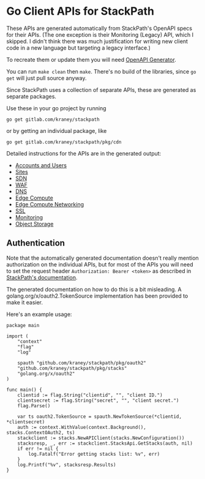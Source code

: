 # Go Client APIs for StackPath

These APIs are generated automatically from StackPath's OpenAPI specs for their
APIs. (The one exception is their Monitoring (Legacy) API, which I skipped. I
didn't think there was much justification for writing new client code in a new
language but targeting a legacy interface.)

To recreate them or update them you will need [OpenAPI Generator](https://github.com/OpenAPITools/openapi-generator).

You can run `make clean` then `make`. There's no build of the libraries, since
`go get` will just pull source anyway.

Since StackPath uses a collection of separate APIs, these are generated as
separate packages.

Use these in your go project by running

```
go get gitlab.com/kraney/stackpath
```

or by getting an individual package, like

```
go get gitlab.com/kraney/stackpath/pkg/cdn
```

Detailed instructions for the APIs are in the generated output:

- [Accounts and Users](pkg/accounts_and_users/README.md)
- [Sites](pkg/sites/README.md)
- [SDN](pkg/cdn/README.md)
- [WAF](pkg/waf/README.md)
- [DNS](pkg/dns/README.md)
- [Edge Compute](pkg/edge_compute/README.md)
- [Edge Compute Networking](pkg/edge_compute_networking/README.md)
- [SSL](pkg/ssl/README.md)
- [Monitoring](pkg/monitoring/README.md)
- [Object Storage](pkg/object_storage/README.md)

## Authentication

Note that the automatically generated documentation doesn't really mention authorization on the individual APIs, but for most of the APIs you will need to set the request header `Authorization: Bearer <token>` as described in [StackPath's documentation](https://stackpath.dev/docs/stackpath-api-authentication).

The generated documentation on how to do this is a bit misleading. A golang.org/x/oauth2.TokenSource implementation has been provided to make it easier.

Here's an example usage:

```golang
package main

import (
	"context"
	"flag"
	"log"

	spauth "github.com/kraney/stackpath/pkg/oauth2"
	"github.com/kraney/stackpath/pkg/stacks"
	"golang.org/x/oauth2"
)

func main() {
	clientid := flag.String("clientid", "", "client ID.")
	clientsecret := flag.String("secret", "", "client secret.")
	flag.Parse()

	var ts oauth2.TokenSource = spauth.NewTokenSource(*clientid, *clientsecret)
	auth := context.WithValue(context.Background(), stacks.ContextOAuth2, ts)
	stackclient := stacks.NewAPIClient(stacks.NewConfiguration())
	stacksresp, _, err := stackclient.StacksApi.GetStacks(auth, nil)
	if err != nil {
		log.Fatalf("Error getting stacks list: %v", err)
	}
	log.Printf("%v", stacksresp.Results)
}
```
